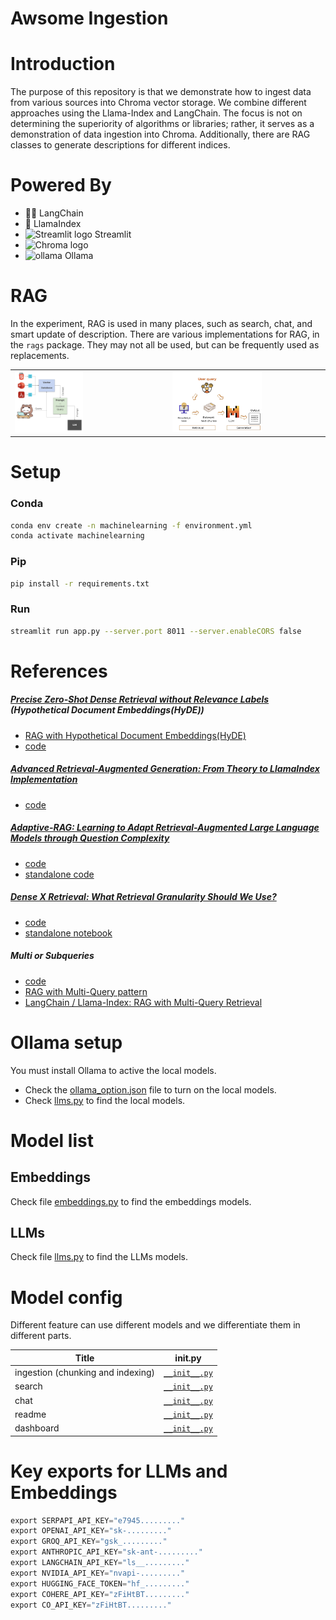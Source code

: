Awsome Ingestion
=====

# Introduction

The purpose of this repository is that we demonstrate how to ingest data from various sources into Chroma vector storage. We combine different approaches using the Llama-Index and LangChain. The focus is not on determining the superiority of algorithms or libraries; rather, it serves as a demonstration of data ingestion into Chroma. Additionally, there are RAG classes to generate descriptions for different indices.

# Powered By

- 🦜️🔗 LangChain
- 🦙 LlamaIndex
- <img src="https://user-images.githubusercontent.com/7164864/217935870-c0bc60a3-6fc0-4047-b011-7b4c59488c91.png" alt="Streamlit logo"  width="25"></img> Streamlit
- <img src="https://user-images.githubusercontent.com/891664/227103090-6624bf7d-9524-4e05-9d2c-c28d5d451481.png" alt="Chroma logo"  width="25%"></img>
- <img alt="ollama"  src="https://github.com/ollama/ollama/assets/3325447/0d0b44e2-8f4a-4e99-9b52-a5c1c741c8f7" width="5%" height="5%"> Ollama

# RAG

In the experiment, RAG is used in many places, such as search, chat, and smart update of description. There are various implementations for RAG, in the `rags` package. They may not all be used, but can be frequently used as replacements.

<table  style="border-collapse: collapse;">
<tr><td><img alt="RAG"  src="https://github.com/XinyueZ/knowledge-center/blob/main/assets/rag.png" width="46%" height="45%"/></td><td><img alt="RAG"  src="https://github.com/XinyueZ/knowledge-center/blob/main/assets/rag2.png" width="60%" height="45%"/></td></tr>  
</table>



# Setup

### Conda

```bash
conda env create -n machinelearning -f environment.yml
conda activate machinelearning
```

### Pip

```bash
pip install -r requirements.txt
```

### Run

```bash
streamlit run app.py --server.port 8011 --server.enableCORS false
```

# References

##### [Precise Zero-Shot Dense Retrieval without Relevance Labels](https://arxiv.org/pdf/2212.10496.pdf) (Hypothetical Document Embeddings(HyDE))

- [RAG with Hypothetical Document Embeddings(HyDE)](https://teetracker.medium.com/rag-with-hypothetical-document-embeddings-hyde-0edeca23f891)
- [code](https://github.com/XinyueZ/knowledge-center/blob/main/knowledge_center/rags/hyde.py)

##### [Advanced Retrieval-Augmented Generation: From Theory to LlamaIndex Implementation](https://towardsdatascience.com/advanced-retrieval-augmented-generation-from-theory-to-llamaindex-implementation-4de1464a9930)

- [code](https://github.com/XinyueZ/knowledge-center/blob/705bf55a6a31f54fce65fb1ef82fdd1fd8991764/knowledge_center/rags/recursive_rag.py)

##### [Adaptive-RAG: Learning to Adapt Retrieval-Augmented Large Language Models through Question Complexity](https://arxiv.org/abs/2403.14403)

- [code](https://github.com/XinyueZ/knowledge-center/blob/main/knowledge_center/rags/adaptive_rag.py)
- [standalone code](https://github.com/XinyueZ/chat-your-doc/blob/master/advanced/llamaindex_adaptive_rag.py)

##### [Dense X Retrieval: What Retrieval Granularity Should We Use?](https://arxiv.org/abs/2312.06648)

- [code](https://github.com/XinyueZ/knowledge-center/blob/main/knowledge_center/chunkers/dense_x_retrieval_chunker.py)
- [standalone notebook](https://github.com/XinyueZ/chat-your-doc/blob/master/notebooks/DenseXRetrieval.ipynb)

##### Multi or Subqueries

- [code](https://github.com/XinyueZ/knowledge-center/blob/main/knowledge_center/rags/sub_queries_rag.py)
- [RAG with Multi-Query pattern](https://teetracker.medium.com/rag-with-multi-query-pattern-7272deb3401a)
- [LangChain / Llama-Index: RAG with Multi-Query Retrieval](https://teetracker.medium.com/langchain-llama-index-rag-with-multi-query-retrieval-4e7df1a62f83)

# Ollama setup

You must install Ollama to active the local models.

- Check the [ollama_option.json](https://github.com/XinyueZ/knowledge-center/blob/main/ollama_option.json) file to turn on the local models.
- Check [llms.py](https://github.com/XinyueZ/knowledge-center/blob/705bf55a6a31f54fce65fb1ef82fdd1fd8991764/knowledge_center/models/llms.py) to find the local models.

# Model list

## Embeddings

Check file  [embeddings.py](https://github.com/XinyueZ/knowledge-center/blob/main/knowledge_center/models/embeddings.py) to find the embeddings models.

## LLMs

Check file  [llms.py](https://github.com/XinyueZ/knowledge-center/blob/main/knowledge_center/models/llms.py) to find the LLMs models.

# Model config

Different feature can use different models and we differentiate them in different parts.

| Title | __init__.py |
|-------|-------------|
| ingestion (chunking and indexing) | [`__init__.py`](https://github.com/XinyueZ/knowledge-center/blob/main/knowledge_center/chunkers/__init__.py) |
| search | [`__init__.py`](https://github.com/XinyueZ/knowledge-center/blob/main/knowledge_center/search/__init__.py) |
| chat | [`__init__.py`](https://github.com/XinyueZ/knowledge-center/blob/main/knowledge_center/chat/__init__.py) |
| readme | [`__init__.py`](https://github.com/XinyueZ/knowledge-center/blob/main/knowledge_center/readme/__init__.py) |
| dashboard | [`__init__.py`](https://github.com/XinyueZ/knowledge-center/blob/main/knowledge_center/dashboard/__init__.py) |

# Key exports for LLMs and Embeddings

```python
export SERPAPI_API_KEY="e7945........."
export OPENAI_API_KEY="sk-........."
export GROQ_API_KEY="gsk_........."
export ANTHROPIC_API_KEY="sk-ant-........."
export LANGCHAIN_API_KEY="ls__........."
export NVIDIA_API_KEY="nvapi-........."
export HUGGING_FACE_TOKEN="hf_........."
export COHERE_API_KEY="zFiHtBT........."
export CO_API_KEY="zFiHtBT........."
```
